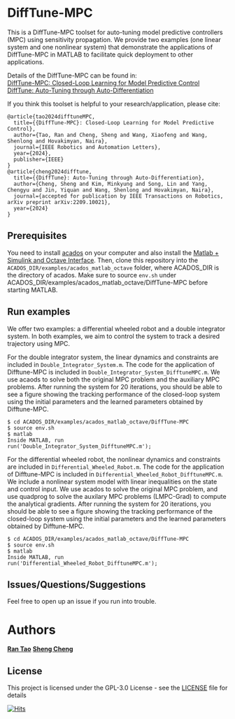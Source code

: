 # DiffTune-MPC

This is a DiffTune-MPC toolset for auto-tuning model predictive controllers (MPC) using sensitivity propagation. We provide two examples (one linear system and one nonlinear system) that demonstrate the applications of DiffTune-MPC in MATLAB to facilitate quick deployment to other applications. 

Details of the DiffTune-MPC can be found in:<br />
[DiffTune-MPC: Closed-Loop Learning for Model Predictive Control](https://arxiv.org/abs/2312.11384)<br />
[DiffTune: Auto-Tuning through Auto-Differentiation](https://arxiv.org/abs/2209.10021)<br />

If you think this toolset is helpful to your research/application, please cite:<br />
```
@article{tao2024difftuneMPC,
  title={{DiffTune-MPC}: Closed-Loop Learning for Model Predictive Control},
  author={Tao, Ran and Cheng, Sheng and Wang, Xiaofeng and Wang, Shenlong and Hovakimyan, Naira},
  journal={IEEE Robotics and Automation Letters},
  year={2024},
  publisher={IEEE}
}
@article{cheng2024difftune,
  title={{DiffTune}: Auto-Tuning through Auto-Differentiation},
  author={Cheng, Sheng and Kim, Minkyung and Song, Lin and Yang, Chengyu and Jin, Yiquan and Wang, Shenlong and Hovakimyan, Naira},
  journal={accepted for publication by IEEE Transactions on Robotics, arXiv preprint arXiv:2209.10021},
  year={2024}
}
```

## Prerequisites

You need to install [acados](https://docs.acados.org/index.html) on your computer and also install the [Matlab + Simulink and Octave Interface](https://docs.acados.org/matlab_octave_interface/index.html). Then, clone this repository into the ```ACADOS_DIR/examples/acados_matlab_octave``` folder, where ACADOS_DIR is the directory of acados. Make sure to source ```env.sh``` under ACADOS_DIR/examples/acados_matlab_octave/DiffTune-MPC before starting MATLAB.

## Run examples

We offer two examples: a differential wheeled robot and a double integrator system. In both examples, we aim to control the system to track a desired trajectory using MPC. 

For the double integrator system, the linear dynamics and constraints are included in ```Double_Integrator_System.m```. The code for the application of Difftune-MPC is included in ```Double_Integrator_System_DifftuneMPC.m```. We use acaods to solve both the original MPC problem and the auxiliary MPC problems. After running the system for 20 iterations, you should be able to see a figure showing the tracking performance of the closed-loop system using the initial parameters and the learned parameters obtained by Difftune-MPC.

```
$ cd ACADOS_DIR/examples/acados_matlab_octave/DiffTune-MPC 
$ source env.sh
$ matlab
Inside MATLAB, run 
run('Double_Integrator_System_DifftuneMPC.m');
```

For the differential wheeled robot, the nonlinear dynamics and constraints are included in ```Differential_Wheeled_Robot.m```. The code for the application of Difftune-MPC is included in ```Differential_Wheeled_Robot_DifftuneMPC.m```. We include a nonlinear system model with linear inequalities on the state and control input. We use acados to solve the original MPC problem, and use quadprog to solve the auxilary MPC problems (LMPC-Grad) to compute the analytical gradients. After running the system for 20 iterations, you should be able to see a figure showing the tracking performance of the closed-loop system using the initial parameters and the learned parameters obtained by Difftune-MPC.

```
$ cd ACADOS_DIR/examples/acados_matlab_octave/DiffTune-MPC 
$ source env.sh
$ matlab
Inside MATLAB, run 
run('Differential_Wheeled_Robot_DifftuneMPC.m');
```

## Issues/Questions/Suggestions
Feel free to open up an issue if you run into trouble. 

# Authors

**[Ran Tao](https://github.com/RonaldTao)**
**[Sheng Cheng](https://github.com/Sheng-Cheng)**


## License

This project is licensed under the GPL-3.0 License - see the [LICENSE](LICENSE) file for details

[![Hits](https://hits.seeyoufarm.com/api/count/incr/badge.svg?url=https%3A%2F%2Fgithub.com%2FRonaldTao%2FDiffTune-MPC&count_bg=%2379C83D&title_bg=%23555555&icon=&icon_color=%23E7E7E7&title=hits&edge_flat=false)](https://hits.seeyoufarm.com)
